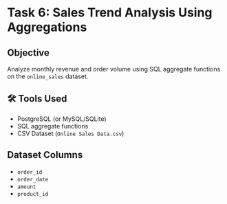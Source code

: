 # Task 6: Sales Trend Analysis Using Aggregations

##  Objective
Analyze monthly revenue and order volume using SQL aggregate functions on the `online_sales` dataset.

## 🛠 Tools Used
- PostgreSQL (or MySQL/SQLite)
- SQL aggregate functions
- CSV Dataset (`Online Sales Data.csv`)

##  Dataset Columns
- `order_id`
- `order_date`
- `amount`
- `product_id`

